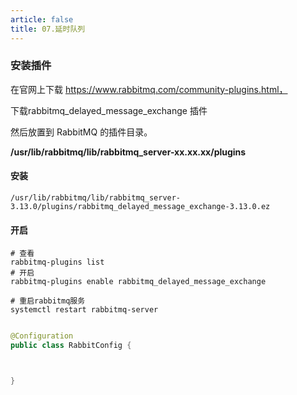 ```yaml
---
article: false 
title: 07.延时队列
---
```


###  安装插件

在官网上下载 https://www.rabbitmq.com/community-plugins.html，

下载rabbitmq_delayed_message_exchange 插件

然后放置到 RabbitMQ 的插件目录。

**/usr/lib/rabbitmq/lib/rabbitmq_server-xx.xx.xx/plugins**

#### 安装
```shell
/usr/lib/rabbitmq/lib/rabbitmq_server-3.13.0/plugins/rabbitmq_delayed_message_exchange-3.13.0.ez
```


#### 开启
```shell
# 查看
rabbitmq-plugins list
# 开启
rabbitmq-plugins enable rabbitmq_delayed_message_exchange

# 重启rabbitmq服务
systemctl restart rabbitmq-server

```




```java

@Configuration
public class RabbitConfig {



}
```





